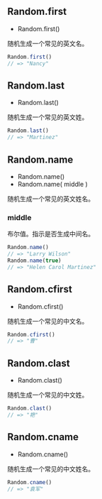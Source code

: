 ## Random.first

* Random.first()

随机生成一个常见的英文名。

```js
Random.first()
// => "Nancy"
```

## Random.last

* Random.last()

随机生成一个常见的英文姓。

```js
Random.last()
// => "Martinez"
```

## Random.name

* Random.name()
* Random.name( middle )

随机生成一个常见的英文姓名。

### middle <Badge text="可选"/>

布尔值。指示是否生成中间名。

```js
Random.name()
// => "Larry Wilson"
Random.name(true)
// => "Helen Carol Martinez"
```

## Random.cfirst

* Random.cfirst()

随机生成一个常见的中文名。

```js
Random.cfirst()
// => "曹"
```

## Random.clast

* Random.clast()

随机生成一个常见的中文姓。

```js
Random.clast()
// => "艳"
```

## Random.cname

* Random.cname()

随机生成一个常见的中文姓名。

```js
Random.cname()
// => "袁军"
```
